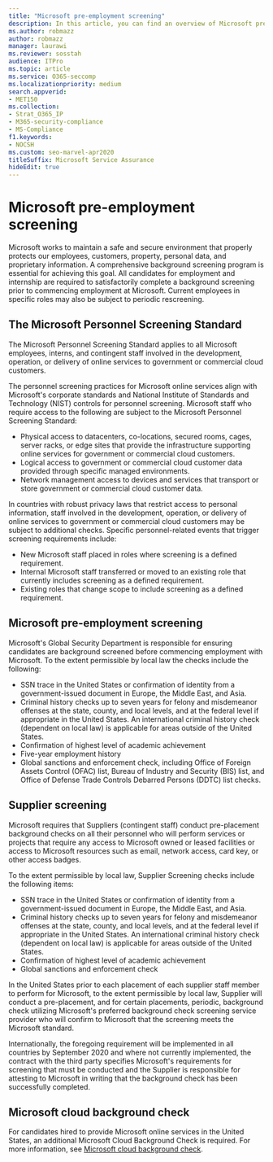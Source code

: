 ```yaml
---
title: "Microsoft pre-employment screening"
description: In this article, you can find an overview of Microsoft pre-employment screening practices for Microsoft 365.
ms.author: robmazz
author: robmazz
manager: laurawi
ms.reviewer: sosstah
audience: ITPro
ms.topic: article
ms.service: O365-seccomp
ms.localizationpriority: medium
search.appverid:
- MET150
ms.collection:
- Strat_O365_IP
- M365-security-compliance
- MS-Compliance
f1.keywords:
- NOCSH
ms.custom: seo-marvel-apr2020
titleSuffix: Microsoft Service Assurance
hideEdit: true
---
```


# Microsoft pre-employment screening

Microsoft works to maintain a safe and secure environment that properly protects our employees, customers, property, personal data, and proprietary information. A comprehensive background screening program is essential for achieving this goal. All candidates for employment and internship are required to satisfactorily complete a background screening prior to commencing employment at Microsoft. Current employees in specific roles may also be subject to periodic rescreening.

## The Microsoft Personnel Screening Standard

The Microsoft Personnel Screening Standard applies to all Microsoft employees, interns, and contingent staff involved in the development, operation, or delivery of online services to government or commercial cloud customers.

The personnel screening practices for Microsoft online services align with Microsoft's corporate standards and National Institute of Standards and Technology (NIST) controls for personnel screening. Microsoft staff who require access to the following are subject to the Microsoft Personnel Screening Standard:

- Physical access to datacenters, co-locations, secured rooms, cages, server racks, or edge sites that provide the infrastructure supporting online services for government or commercial cloud customers.
- Logical access to government or commercial cloud customer data provided through specific managed environments.
- Network management access to devices and services that transport or store government or commercial cloud customer data.

In countries with robust privacy laws that restrict access to personal information, staff involved in the development, operation, or delivery of online services to government or commercial cloud customers may be subject to additional checks. Specific personnel-related events that trigger screening requirements include:

- New Microsoft staff placed in roles where screening is a defined requirement.
- Internal Microsoft staff transferred or moved to an existing role that currently includes screening as a defined requirement.
- Existing roles that change scope to include screening as a defined requirement.

## Microsoft pre-employment screening

Microsoft's Global Security Department is responsible for ensuring candidates are background screened before commencing employment with Microsoft.
To the extent permissible by local law the checks include the following:

- SSN trace in the United States or confirmation of identity from a government-issued document in Europe, the Middle East, and Asia.
- Criminal history checks up to seven years for felony and misdemeanor offenses at the state, county, and local levels, and at the federal level if appropriate in the United States. An international criminal history check (dependent on local law) is applicable for areas outside of the United States.
- Confirmation of highest level of academic achievement
- Five-year employment history
- Global sanctions and enforcement check, including Office of Foreign Assets Control (OFAC) list, Bureau of Industry and Security (BIS) list, and Office of Defense Trade Controls Debarred Persons (DDTC) list checks.

## Supplier screening

Microsoft requires that Suppliers (contingent staff) conduct pre-placement background checks on all their personnel who will perform services or projects that require any access to Microsoft owned or leased facilities or access to Microsoft resources such as email, network access, card key, or other access badges.

To the extent permissible by local law, Supplier Screening checks include the following items:

- SSN trace in the United States or confirmation of identity from a government-issued document in Europe, the Middle East, and Asia.
- Criminal history checks up to seven years for felony and misdemeanor offenses at the state, county, and local levels, and at the federal level if appropriate in the United States. An international criminal history check (dependent on local law) is applicable for areas outside of the United States.
- Confirmation of highest level of academic achievement
- Global sanctions and enforcement check

In the United States prior to each placement of each supplier staff member to perform for Microsoft, to the extent permissible by local law, Supplier will conduct a pre-placement, and for certain placements, periodic, background check utilizing Microsoft's preferred background check screening service provider who will confirm to Microsoft that the screening meets the Microsoft standard. 

Internationally, the foregoing requirement will be implemented in all countries by September 2020 and where not currently implemented, the contract with the third party specifies Microsoft's requirements for screening that must be conducted and the Supplier is responsible for attesting to Microsoft in writing that the background check has been successfully completed.

## Microsoft cloud background check

For candidates hired to provide Microsoft online services in the United States, an additional Microsoft Cloud Background Check is required. For more information, see [Microsoft cloud background check](assurance-cloud-background-check.md).